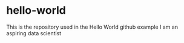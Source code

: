 # hello-world
This is the repository used in the Hello World github example
I am an aspiring data scientist
